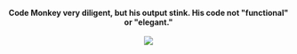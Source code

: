 <p align="center">
  <strong>Code Monkey very diligent, but his output stink. His code not "functional" or "elegant."</strong>
  <br><br>
  <img src="https://media1.tenor.com/images/59f7b1db12205728ecfd2180192e8d5b/tenor.gif?itemid=10973398">
</p>
